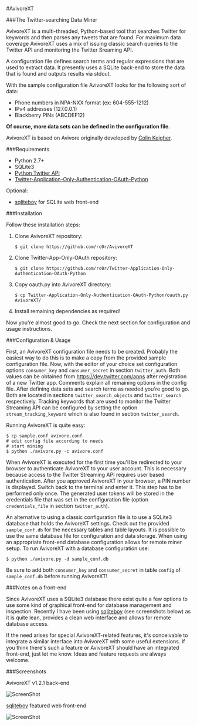 #AvivoreXT

###The Twitter-searching Data Miner

AvivoreXT is a multi-threaded, Python-based tool that searches Twitter for keywords and then parses any tweets that are found. For maximum data coverage AvivoreXT uses a mix of issuing classic search queries to the Twitter API and monitoring the Twitter Sreaming API.  

A configuration file defines search terms and regular expressions that are used to extract data. It presently uses a SQLite back-end to store the data that is found and outputs results via stdout.

With the sample configuration file AvivoreXT looks for the following sort of data:

* Phone numbers in NPA-NXX format (ex: 604-555-1212)
* IPv4 addresses (127.0.0.1)
* Blackberry PINs (ABCDEF12)

**Of course, more data sets can be defined in the configuration file.**

AvivoreXT is based on Avivore originally developed by [Colin Keigher](https://github.com/ColinKeigher/Avivore).


###Requirements

* Python 2.7+
* SQLite3
* [Python Twitter API](https://github.com/RouxRC/twitter)
* [Twitter-Application-Only-Authentication-OAuth-Python](https://github.com/rc0r/Twitter-Application-Only-Authentication-OAuth-Python)

Optional:

* [sqliteboy](https://github.com/nopri/sqliteboy) for SQLite web front-end


###Installation

Follow these installation steps:

1.	Clone AvivoreXT repository:  
  
		$ git clone https://github.com/rc0r/AvivoreXT

2.	Clone Twitter-App-Only-OAuth repository:  
  
		$ git clone https://github.com/rc0r/Twitter-Application-Only-Authentication-OAuth-Python

3.	Copy oauth.py into AvivoreXT directory:  
  
		$ cp Twitter-Application-Only-Authentication-OAuth-Python/oauth.py AvivoreXT/

4.	Install remaining dependencies as required!


Now you're almost good to go. Check the next section for configuration and
usage instructions.


###Configuration & Usage

First, an AvivoreXT configuration file needs to be created. Probably the easiest
way to do this is to make a copy from the provided sample configuration file.
Now, with the editor of your choice set configuration options `consumer_key`
and `consumer_secret` in section `twitter_auth`. Both values can be obtained
from https://dev.twitter.com/apps after registration of a new Twitter app.
Comments explain all remaining options in the config file. After defining data sets and search terms as needed you're good to go. Both are located in sections `twitter_search_objects` and `twitter_search` respectively. Tracking keywords that are used to monitor the Twitter Streaming API can be configured by setting the option `stream_tracking_keyword` which is also found in section `twitter_search`.

Running AvivoreXT is quite easy:

	$ cp sample.conf avivore.conf
	# edit config file according to needs
	# start mining
	$ python ./avivore.py -c avivore.conf
	
When AvivoreXT is executed for the first time you'll be redirected to your browser to authenticate AvivoreXT to your user account. This is necessary because access to the Twitter Streaming API requires user based authentication. After you approved AvivoreXT in your browser, a PIN number is displayed. Switch back to the terminal and enter it. This step has to be performed only once. The generated user tokens will be stored in the credentials file that was set in the configuration file (option `credentials_file` in section `twitter_auth`).

An alternative to using a classic configuration file is to use a SQLite3 database that holds the AvivoreXT settings. Check out the provided `sample_conf.db` for the necessary tables and table layouts. It is possible to use the same database file for configuration and data storage. When using an appropriate front-end database configuration allows for remote miner setup. To run AvivoreXT with a database configuration use:

	$ python ./avivore.py -d sample_conf.db

Be sure to add both `consumer_key` and `consumer_secret` in table `config` of `sample_conf.db` before running AvivoreXT!


###Notes on a front-end

Since AvivoreXT uses a SQLite3 database there exist quite a few options to use some kind of graphical front-end for database management and inspection. Recently I have been using [sqliteboy](https://github.com/nopri/sqliteboy) (see screenshots below) as it is quite lean, provides a clean web interface and allows for remote database access.

If the need arises for special AvivoreXT-related features, it's conceivable to integrate a similar interface into AvivoreXT with some useful extensions. If you think there's such a feature or AvivoreXT should have an integrated front-end, just let me know. Ideas and feature requests are always welcome.


###Screenshots

AvivoreXT v1.2.1 back-end

![ScreenShot](https://raw.github.com/rc0r/AvivoreXT/master/scrots/AvivoreXT-Backend.png)

[sqliteboy](https://github.com/nopri/sqliteboy) featured web front-end

![ScreenShot](https://raw.github.com/rc0r/AvivoreXT/master/scrots/AvivoreXT-Webfront.png)
